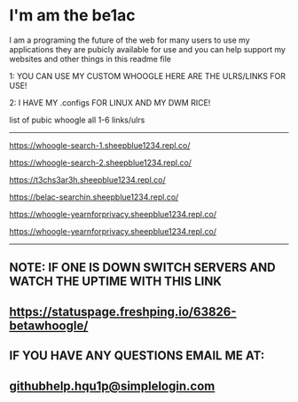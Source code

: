 # I'm am the be1ac

I am a programing the future of the web for many users to use my applications they are pubicly available for use and you can help support my websites and other things in this readme file

1: YOU CAN USE MY CUSTOM WHOOGLE HERE ARE THE ULRS/LINKS FOR USE!

2: I HAVE MY .configs FOR LINUX AND MY DWM RICE!


list of pubic whoogle all 1-6 links/ulrs

-------------------------------------------------------

https://whoogle-search-1.sheepblue1234.repl.co/

https://whoogle-search-2.sheepblue1234.repl.co/

https://t3chs3ar3h.sheepblue1234.repl.co/

https://belac-searchin.sheepblue1234.repl.co/

https://whoogle-yearnforprivacy.sheepblue1234.repl.co/

https://whoogle-yearnforprivacy.sheepblue1234.repl.co/

--------------------------------------------------------
NOTE:
IF ONE IS DOWN SWITCH SERVERS AND WATCH THE UPTIME WITH THIS LINK
--
https://statuspage.freshping.io/63826-betawhoogle/
--

IF YOU HAVE ANY QUESTIONS EMAIL ME AT:
--
githubhelp.hqu1p@simplelogin.com
--
